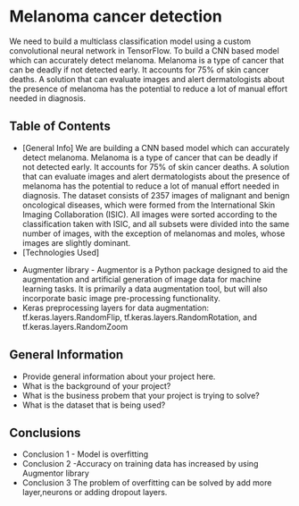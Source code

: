 # Melanoma cancer detection
We need to build a multiclass classification model using a custom convolutional neural network in TensorFlow. 
To build a CNN based model which can accurately detect melanoma. Melanoma is a type of cancer that can be deadly if not detected early. It accounts for 75% of skin cancer deaths. A solution that can evaluate images and alert dermatologists about the presence of melanoma has the potential to reduce a lot of manual effort needed in diagnosis.

## Table of Contents
* [General Info]
We are building a CNN based model which can accurately detect melanoma. Melanoma is a type of cancer that can be deadly if not detected early. It accounts for 75% of skin cancer deaths. A solution that can evaluate images and alert dermatologists about the presence of melanoma has the potential to reduce a lot of manual effort needed in diagnosis.
The dataset consists of 2357 images of malignant and benign oncological diseases, which were formed from the International Skin Imaging Collaboration (ISIC). All images were sorted according to the classification taken with ISIC, and all subsets were divided into the same number of images, with the exception of melanomas and moles, whose images are slightly dominant.
* [Technologies Used]
- Augmenter library - Augmentor is a Python package designed to aid the augmentation and artificial generation of image data for machine learning tasks. It is primarily a data augmentation tool, but will also incorporate basic image pre-processing functionality.
- Keras preprocessing layers for data augmentation: tf.keras.layers.RandomFlip, tf.keras.layers.RandomRotation, and tf.keras.layers.RandomZoom


## General Information
- Provide general information about your project here.
- What is the background of your project?
- What is the business probem that your project is trying to solve?
- What is the dataset that is being used?


## Conclusions
- Conclusion 1 - Model is overfitting
- Conclusion 2 -Accuracy on training data has increased by using Augmentor library
- Conclusion 3 The problem of overfitting can be solved by add more layer,neurons or adding dropout layers.



